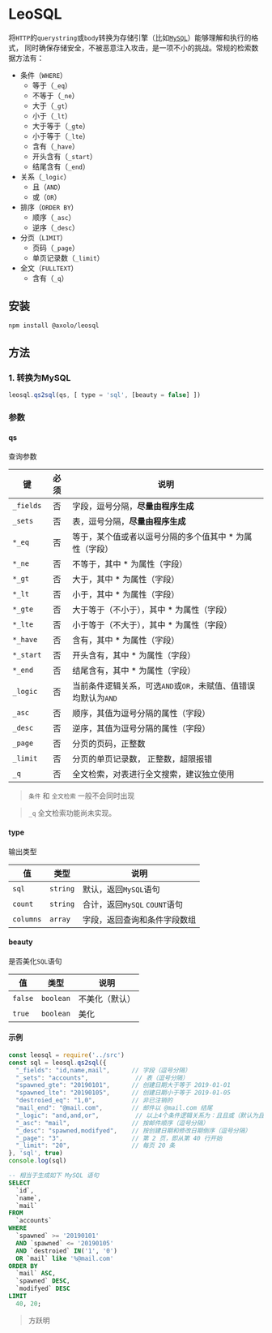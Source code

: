 # LeoSQL

将`HTTP`的`querystring`或`body`转换为存储引擎（比如[`MySQL`](https://github.com/mysqljs/mysql)）能够理解和执行的格式，
同时确保存储安全，不被恶意注入攻击，是一项不小的挑战。常规的检索数据方法有：

- 条件（`WHERE`）
  - 等于（`_eq`）
  - 不等于（`_ne`）
  - 大于（`_gt`）
  - 小于（`_lt`）
  - 大于等于（`_gte`）
  - 小于等于（`_lte`）
  - 含有（`_have`）
  - 开头含有（`_start`）
  - 结尾含有（`_end`）
- 关系（`_logic`）
  - 且（`AND`）
  - 或（`OR`）
- 排序（`ORDER BY`）
  - 顺序（`_asc`）
  - 逆序（`_desc`）
- 分页（`LIMIT`）
  - 页码（`_page`）
  - 单页记录数（`_limit`）
- 全文（`FULLTEXT`）
  - 含有（`_q`）

## 安装

```bash
npm install @axolo/leosql
```

## 方法

### 1. 转换为MySQL

```js
leosql.qs2sql(qs, [ type = 'sql', [beauty = false] ])
```

### 参数

#### qs

查询参数

|    键     | 必须  |                              说明                              |
| --------- | :---: | -------------------------------------------------------------- |
| `_fields` |  否   | 字段，逗号分隔，**尽量由程序生成**                             |
| `_sets`   |  否   | 表，逗号分隔，**尽量由程序生成**                               |
| `*_eq`    |  否   | 等于，某个值或者以逗号分隔的多个值其中 * 为属性（字段）        |
| `*_ne`    |  否   | 不等于，其中 * 为属性（字段）                                  |
| `*_gt`    |  否   | 大于，其中 * 为属性（字段）                                    |
| `*_lt`    |  否   | 小于，其中 * 为属性（字段）                                    |
| `*_gte`   |  否   | 大于等于（不小于），其中 * 为属性（字段）                      |
| `*_lte`   |  否   | 小于等于（不大于），其中 * 为属性（字段）                      |
| `*_have`  |  否   | 含有，其中 * 为属性（字段）                                    |
| `*_start` |  否   | 开头含有，其中 * 为属性（字段）                                |
| `*_end`   |  否   | 结尾含有，其中 * 为属性（字段）                                |
| `_logic`  |  否   | 当前条件逻辑关系，可选`AND`或`OR`，未赋值、值错误均默认为`AND` |
| `_asc`    |  否   | 顺序，其值为逗号分隔的属性（字段）                             |
| `_desc`   |  否   | 逆序，其值为逗号分隔的属性（字段）                             |
| `_page`   |  否   | 分页的页码，正整数                                             |
| `_limit`  |  否   | 分页的单页记录数， 正整数，超限报错                            |
| `_q`      |  否   | 全文检索，对表进行全文搜索，建议独立使用                       |

> `条件` 和 `全文检索` 一般不会同时出现

> `_q` 全文检索功能尚未实现。


#### type

输出类型

|    值     |   类型   |             说明              |
| --------- | -------- | ----------------------------- |
| `sql`     | `string` | 默认，返回`MySQL`语句         |
| `count`   | `string` | 合计，返回`MySQL` `COUNT`语句 |
| `columns` | `array`  | 字段，返回查询和条件字段数组  |


#### beauty

是否美化`SQL`语句

|   值    |   类型    |      说明      |
| ------- | --------- | -------------- |
| `false` | `boolean` | 不美化（默认） |
| `true`  | `boolean` | 美化           |

#### 示例

```js
const leosql = require('../src')
const sql = leosql.qs2sql({
  "_fields": "id,name,mail",      // 字段（逗号分隔）
  "_sets": "accounts",             // 表（逗号分隔）
  "spawned_gte": "20190101",      // 创建日期大于等于 2019-01-01
  "spawned_lte": "20190105",      // 创建日期小于等于 2019-01-05
  "destroied_eq": "1,0",          // 非已注销的
  "mail_end": "@mail.com",        // 邮件以 @mail.com 结尾
  "_logic": "and,and,or",          // 以上4个条件逻辑关系为：且且或（默认为且，以逗号分隔）
  "_asc": "mail",                 // 按邮件顺序（逗号分隔）
  "_desc": "spawned,modifyed",    // 按创建日期和修改日期倒序（逗号分隔）
  "_page": "3",                   // 第 2 页，即从第 40 行开始
  "_limit": "20",                 // 每页 20 条
}, 'sql', true)
console.log(sql)
```

```sql
-- 相当于生成如下 MySQL 语句
SELECT
  `id`,
  `name`,
  `mail`
FROM
  `accounts`
WHERE
  `spawned` >= '20190101'
  AND `spawned` <= '20190105'
  AND `destroied` IN('1', '0')
  OR `mail` like '%@mail.com'
ORDER BY
  `mail` ASC,
  `spawned` DESC,
  `modifyed` DESC
LIMIT
  40, 20;
```

> 方跃明
